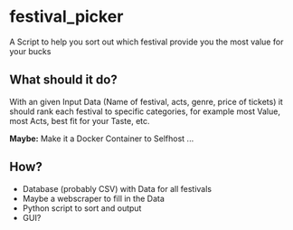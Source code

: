 # festival_picker
A Script to help you sort out which festival provide you the most value for your bucks

## What should it do?

With an given Input Data (Name of festival, acts, genre, price of tickets) it should rank each festival to specific categories, for example most Value, most Acts, best fit for your Taste, etc.

**Maybe:** Make it a Docker Container to Selfhost ...

## How?

  - Database (probably CSV) with Data for all festivals
  - Maybe a webscraper to fill in the Data
  - Python script to sort and output
  - GUI?
